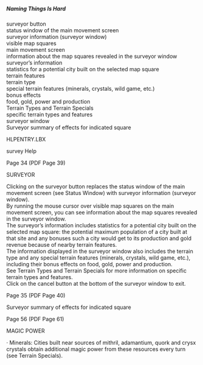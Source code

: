 
















##### Naming Things Is Hard

surveyor button  
status window of the main movement screen  
surveyor information (surveyor window)  
visible map squares  
main movement screen  
information about the map squares revealed in the surveyor window  
surveyor’s information  
statistics for a potential city built on the selected map square  
terrain features  
terrain type  
special terrain features (minerals, crystals, wild game, etc.)  
bonus effects  
food, gold, power and production  
Terrain Types and Terrain Specials  
specific terrain types and features  
surveyor window  
Surveyor summary of effects for indicated square  


HLPENTRY.LBX

survey Help


Page 34  (PDF Page 39)

SURVEYOR

Clicking on the surveyor button replaces the status window of the main movement screen (see Status Window) with surveyor information (surveyor window).  
By running the mouse cursor over visible map squares on the main movement screen, you can see information about the map squares revealed in the surveyor window.  
The surveyor’s information includes statistics for a potential city built on the selected map square: the potential maximum population of a city built at that site and any bonuses such a city would get to its production and gold revenue because of nearby terrain features.  
The information displayed in the surveyor window also includes the terrain type and any special terrain features (minerals, crystals, wild game, etc.), including their bonus effects on food, gold, power and production.  
See Terrain Types and Terrain Specials for more information on specific terrain types and features.  
Click on the cancel button at the bottom of the surveyor window to exit.  

Page 35  (PDF Page 40)

Surveyor
summary of
effects for
indicated
square


Page 56  (PDF Page 61)

MAGIC POWER

· Minerals: Cities built near sources of mithril, adamantium, quork and crysx crystals obtain additional magic power from these resources every turn (see Terrain Specials).  

